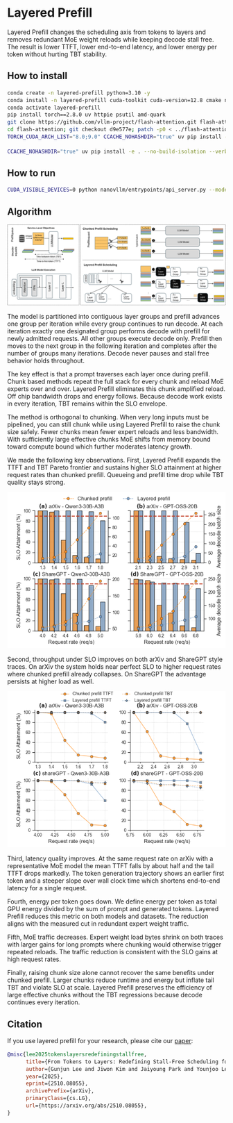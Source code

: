 # Layered Prefill

Layered Prefill changes the scheduling axis from tokens to layers and removes redundant MoE weight reloads while keeping decode stall free. The result is lower TTFT, lower end-to-end latency, and lower energy per token without hurting TBT stability.

## How to install

```bash
conda create -n layered-prefill python=3.10 -y
conda install -n layered-prefill cuda-toolkit cuda-version=12.8 cmake ninja ccache c-compiler cxx-compiler -c nvidia
conda activate layered-prefill
pip install torch==2.8.0 uv httpie psutil amd-quark
git clone https://github.com/vllm-project/flash-attention.git flash-attention
cd flash-attention; git checkout d9e577e; patch -p0 < ../flash-attention.patch; cd ..
TORCH_CUDA_ARCH_LIST="8.0;9.0" CCACHE_NOHASHDIR="true" uv pip install -e flash-attention --verbose --refresh --no-build-isolation

CCACHE_NOHASHDIR="true" uv pip install -e . --no-build-isolation --verbose --refresh
```

## How to run

```bash
CUDA_VISIBLE_DEVICES=0 python nanovllm/entrypoints/api_server.py --model /data/cache/huggingface/hub/models--Qwen--Qwen3-8B/snapshots/9c925d64d72725edaf899c6cb9c377fd0709d9c5/ --max-num-batched-tokens 256 --max-num-seqs 256 --max-model-len 32768 --gpu-memory-utilization 0.9 --tensor-parallel-size 2 --schedule-mode chunked-prefill --num-stages 1
```

## Algorithm

![Layered Prefill](assets/layered_prefill.png)

The model is partitioned into contiguous layer groups and prefill advances one group per iteration while every group continues to run decode. At each iteration exactly one designated group performs decode with prefill for newly admitted requests. All other groups execute decode only. Prefill then moves to the next group in the following iteration and completes after the number of groups many iterations. Decode never pauses and stall free behavior holds throughout.

The key effect is that a prompt traverses each layer once during prefill. Chunk based methods repeat the full stack for every chunk and reload MoE experts over and over. Layered Prefill eliminates this chunk amplified reload. Off chip bandwidth drops and energy follows. Because decode work exists in every iteration, TBT remains within the SLO envelope.

The method is orthogonal to chunking. When very long inputs must be pipelined, you can still chunk while using Layered Prefill to raise the chunk size safely. Fewer chunks mean fewer expert reloads and less bandwidth. With sufficiently large effective chunks MoE shifts from memory bound toward compute bound which further moderates latency growth.

We made the following key observations. First, Layered Prefill expands the TTFT and TBT Pareto frontier and sustains higher SLO attainment at higher request rates than chunked prefill. Queueing and prefill time drop while TBT quality stays strong.

![Pareto frontier](assets/slo_distribution.png)

Second, throughput under SLO improves on both arXiv and ShareGPT style traces. On arXiv the system holds near perfect SLO to higher request rates where chunked prefill already collapses. On ShareGPT the advantage persists at higher load as well.

![Pareto frontier](assets/slo_attainment.png)

Third, latency quality improves. At the same request rate on arXiv with a representative MoE model the mean TTFT falls by about half and the tail TTFT drops markedly. The token generation trajectory shows an earlier first token and a steeper slope over wall clock time which shortens end-to-end latency for a single request.

Fourth, energy per token goes down. We define energy per token as total GPU energy divided by the sum of prompt and generated tokens. Layered Prefill reduces this metric on both models and datasets. The reduction aligns with the measured cut in redundant expert weight traffic.

Fifth, MoE traffic decreases. Expert weight load bytes shrink on both traces with larger gains for long prompts where chunking would otherwise trigger repeated reloads. The traffic reduction is consistent with the SLO gains at high request rates.

Finally, raising chunk size alone cannot recover the same benefits under chunked prefill. Larger chunks reduce runtime and energy but inflate tail TBT and violate SLO at scale. Layered Prefill preserves the efficiency of large effective chunks without the TBT regressions because decode continues every iteration.

## Citation

If you use layered prefill for your research, please cite our [paper](https://arxiv.org/abs/2510.08055):
```bibtex
@misc{lee2025tokenslayersredefiningstallfree,
      title={From Tokens to Layers: Redefining Stall-Free Scheduling for LLM Serving with Layered Prefill},
      author={Gunjun Lee and Jiwon Kim and Jaiyoung Park and Younjoo Lee and Jung Ho Ahn},
      year={2025},
      eprint={2510.08055},
      archivePrefix={arXiv},
      primaryClass={cs.LG},
      url={https://arxiv.org/abs/2510.08055},
}
```
